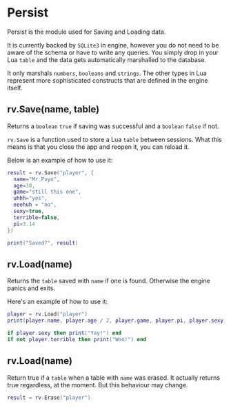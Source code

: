 # Persist

Persist is the module used for Saving and Loading data.

It is currently backed by `SQLite3` in engine, however you do not
need to be aware of the schema or have to write any queries. You simply
drop in your Lua `table` and the data gets automatically marshalled to the
database.

It only marshals `numbers`, `booleans` and `strings`. The other types in Lua
represent more sophisticated constructs that are defined in the engine itself.

## rv.Save(name, table)

Returns a `boolean` `true` if saving was successful and a `boolean` `false` if
not.

`rv.Save` is a function used to store a Lua `table` between sessions. What this
means is that you close the app and reopen it, you can reload it.

Below is an example of how to use it:

```lua
result = rv.Save("player", {
  name="Mr Puyo",
  age=30,
  game="still this one",
  uhhh="yes",
  eeehuh = "no",
  sexy=true,
  terrible=false,
  pi=3.14
})

print("Saved?", result)
```

## rv.Load(name)

Returns the `table` saved with `name` if one is found. Otherwise the engine
panics and exits.

Here's an example of how to use it:

```lua
player = rv.Load("player")
print(player.name, player.age / 2, player.game, player.pi, player.sexy, player.terrible)

if player.sexy then print("Yay!") end
if not player.terrible then print("Woo!") end
```

## rv.Load(name)

Return true if a `table` when a table with `name` was erased. It actually
returns true regardless, at the moment. But this behaviour may change.

```lua
result = rv.Erase("player")
```
